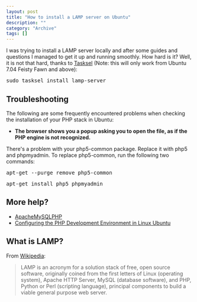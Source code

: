 ```yaml
--- 
layout: post 
title: "How to install a LAMP server on Ubuntu"
description: ""
category: "Archive"
tags: []
---  
```

I was trying to install a LAMP server locally and after some guides and questions I managed to get it up and running smoothly. How hard is it? Well, it is not that hard, thanks to <a href="https://help.ubuntu.com/community/Tasksel">Tasksel</a> (Note: this will only work from Ubuntu 7.04 Feisty Fawn and above):
<pre class="brush: bash">sudo tasksel install lamp-server</pre>

<h2>Troubleshooting</h2>

The following are some frequently encountered problems when checking the installation of your PHP stack in Ubuntu:


<ul>
<li><strong>The browser shows you a popup asking you to open the file, as if the PHP engine is not recognized.</strong></li>
</ul>
 There's a problem with your php5-common package. Replace it with php5 and phpmyadmin. To replace php5-common, run the following two commands:

<pre class="brush: bash">apt-get --purge remove php5-common</pre>

<pre class="brush: bash">apt-get install php5 phpmyadmin</pre>

<h2>More help?</h2>

<ul>
<li><a href="https://help.ubuntu.com/community/ApacheMySQLPHP#After%20installing%20PHP">ApacheMySQLPHP</a></li>
<li><a href="http://netbeans.org/kb/docs/php/configure-php-environment-ubuntu.html#lamp">Configuring the PHP Development Environment in Linux Ubuntu</a></li>
</ul>

<h2>What is LAMP?</h2>
From <a href="http://en.wikipedia.org/wiki/LAMP_%28software_bundle%29">Wikipedia</a>:
<blockquote>
LAMP is an acronym for a solution stack of free, open source software, originally coined from the first letters of Linux (operating system), Apache HTTP Server, MySQL (database software), and PHP, Python or Perl (scripting language), principal components to build a viable general purpose web server.
</blockquote>

